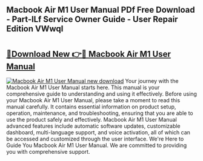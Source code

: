 ## Macbook Air M1 User Manual PDf Free Download - Part-lLf Service Owner Guide - User Repair Edition VWwqI

# <h2><a href="http://bc39876.oget.top/?id=Macbook+Air+M1+User+Manual">🔗Download New 👉🔴 Macbook Air M1 User Manual</a></h2>

[![Macbook Air M1 User Manual new download](https://i.imgur.com/5g1atiW.png)](http://bc39876.oget.top/?id=Macbook+Air+M1+User+Manual)
Your journey with the Macbook Air M1 User Manual starts here. This manual is your comprehensive guide to understanding and using it effectively. Before using your Macbook Air M1 User Manual, please take a moment to read this manual carefully. It contains essential information on product setup, operation, maintenance, and troubleshooting, ensuring that you are able to use the product safely and effectively. Macbook Air M1 User Manual advanced features include automatic software updates, customizable dashboard, multi-language support, and voice activation, all of which can be accessed and customized through the user interface. We're Here to Guide You Macbook Air M1 User Manual. We are committed to providing you with comprehensive support.
